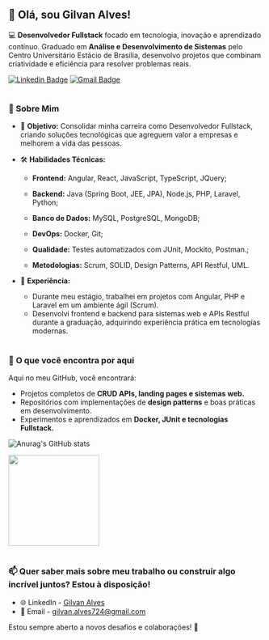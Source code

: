 ## 👋 Olá, sou Gilvan Alves!   

💻 **Desenvolvedor Fullstack** focado em tecnologia, inovação e aprendizado contínuo. Graduado em **Análise e Desenvolvimento de Sistemas** pelo Centro Universitário Estácio de Brasília, desenvolvo projetos que combinam criatividade e eficiência para resolver problemas reais.   

[![Linkedin Badge](https://img.shields.io/badge/-Gilvan&#8208;Alves-blue?style=flat-square&logo=Linkedin&logoColor=white&link=https://www.linkedin.com/in/gilvanribeiroalves/)](https://www.linkedin.com/in/gilvanribeiroalves/)
[![Gmail Badge](https://img.shields.io/badge/-gilvan.alves724@gmail.com-c14438?style=flat-square&logo=Gmail&logoColor=white&link=mailto:gilvan.alves724@gmail.com)](mailto:gilvan.alves724@gmail.com)  

#   
### 🚀 Sobre Mim

- 🎯 **Objetivo:** Consolidar minha carreira como Desenvolvedor Fullstack, criando soluções tecnológicas que agreguem valor a empresas e melhorem a vida das pessoas.
- 🛠️ **Habilidades Técnicas:**
  
    - **Frontend:** Angular, React, JavaScript, TypeScript, JQuery;
  
   - **Backend:** Java (Spring Boot, JEE, JPA), Node.js, PHP, Laravel, Python;
  
   - **Banco de Dados:** MySQL, PostgreSQL, MongoDB;
  
   - **DevOps:** Docker, Git;
  
   - **Qualidade:** Testes automatizados com JUnit, Mockito, Postman.;
   - **Metodologias:** Scrum, SOLID, Design Patterns, API Restful, UML.
- 💼 **Experiência:**
   - Durante meu estágio, trabalhei em projetos com Angular, PHP e Laravel em um ambiente ágil (Scrum).
   - Desenvolvi frontend e backend para sistemas web e APIs Restful durante a graduação, adquirindo experiência prática em tecnologias modernas.
#    
### 🌟 **O que você encontra por aqui**   

Aqui no meu GitHub, você encontrará:   

   - Projetos completos de **CRUD APIs, landing pages e sistemas web.**
   - Repositórios com implementações de **design patterns** e boas práticas em desenvolvimento.
   - Experimentos e aprendizados em **Docker, JUnit e tecnologias Fullstack.**

 

![Anurag's GitHub stats](https://github-readme-stats.vercel.app/api?username=Gilvan-R-A&show_icons=true&include_all_commits=false&count_private=true&line-height=25&hide=issues&border_radius=5&theme=radical)  

<img height="180em" src="https://github-readme-stats.vercel.app/api/top-langs/?username=Gilvan-R-A&layout=compact&langs_count=6&theme=radical"/>

#   

### 📫 Quer saber mais sobre meu trabalho ou construir algo incrível juntos? Estou à disposição!  

- 🌐 LinkedIn - [Gilvan Alves](https://www.linkedin.com/in/gilvanribeiroalves/)
- 📧 Email - [gilvan.alves724@gmail.com](mailto:gilvan.alves724@gmail.com)

Estou sempre aberto a novos desafios e colaborações! 🚀








